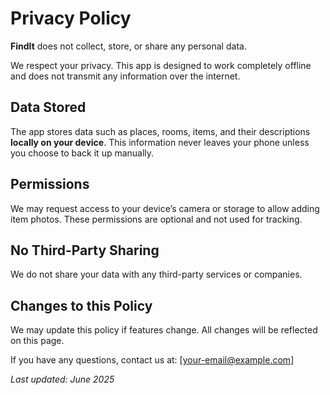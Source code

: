 # Privacy Policy

**FindIt** does not collect, store, or share any personal data.

We respect your privacy. This app is designed to work completely offline and does not transmit any information over the internet.

## Data Stored
The app stores data such as places, rooms, items, and their descriptions **locally on your device**. This information never leaves your phone unless you choose to back it up manually.

## Permissions
We may request access to your device’s camera or storage to allow adding item photos. These permissions are optional and not used for tracking.

## No Third-Party Sharing
We do not share your data with any third-party services or companies.

## Changes to this Policy
We may update this policy if features change. All changes will be reflected on this page.

If you have any questions, contact us at: [your-email@example.com]

_Last updated: June 2025_
